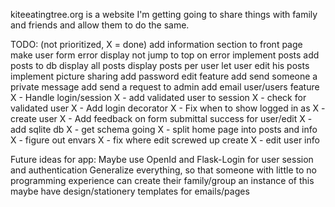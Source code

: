 kiteeatingtree.org is a website I'm getting going to share
things with family and friends and allow them to do the same.

TODO: (not prioritized, X = done)
    add information section to front page
    make user form error display not jump to top on error
    implement posts
    add posts to db
    display all posts
    display posts per user
    let user edit his posts
    implement picture sharing
    add password edit feature
    add send someone a private message
    add send a request to admin
    add email user/users feature
    X - Handle login/session
    X - add validated user to session
    X - check for validated user
    X - Add login decorator
    X - Fix when to show logged in as
    X - create user
    X - Add feedback on form submittal success for user/edit
    X - add sqlite db
    X - get schema going
    X - split home page into posts and info
    X - figure out envars
    X - fix where edit screwed up create
    X - edit user info

Future ideas for app:
    Maybe use OpenId and Flask-Login for user session and authentication
    Generalize everything, so that someone with little to no programming
        experience can create their family/group an instance of this
    maybe have design/stationery templates for emails/pages

